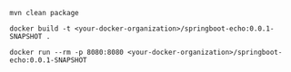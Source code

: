 ```mvn clean package```

```docker build -t <your-docker-organization>/springboot-echo:0.0.1-SNAPSHOT .```

```docker run --rm -p 8080:8080 <your-docker-organization>/springboot-echo:0.0.1-SNAPSHOT```
